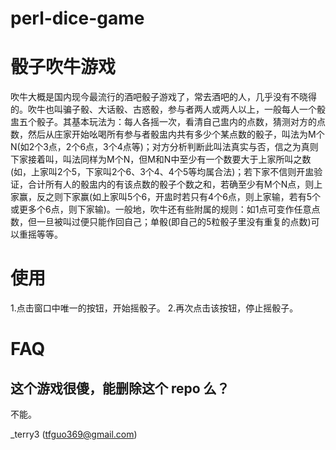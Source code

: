# perl-dice-game
# 骰子吹牛游戏

吹牛大概是国内现今最流行的酒吧骰子游戏了，常去酒吧的人，几乎没有不晓得的。吹牛也叫骗子骰、大话骰、古惑骰，参与者两人或两人以上，一般每人一个骰盅五个骰子。其基本玩法为：每人各摇一次，看清自己盅内的点数，猜测对方的点数，然后从庄家开始吆喝所有参与者骰盅内共有多少个某点数的骰子，叫法为M个N(如2个3点，2个6点，3个4点等)；对方分析判断此叫法真实与否，信之为真则下家接着叫，叫法同样为M个N，但M和N中至少有一个数要大于上家所叫之数(如，上家叫2个5，下家叫2个6、3个4、4个5等均属合法)；若下家不信则开盅验证，合计所有人的骰盅内的有该点数的骰子个数之和，若确至少有M个N点，则上家赢，反之则下家赢(如上家叫5个6，开盅时若只有4个6点，则上家输，若有5个或更多个6点，则下家输)。一般地，吹牛还有些附属的规则：如1点可变作任意点数，但一旦被叫过便只能作回自己；单骰(即自己的5粒骰子里没有重复的点数)可以重摇等等。

# 使用
  1.点击窗口中唯一的按钮，开始摇骰子。
  2.再次点击该按钮，停止摇骰子。
# FAQ

## 这个游戏很傻，能删除这个 repo 么？

不能。


_terry3 (tfguo369@gmail.com)
